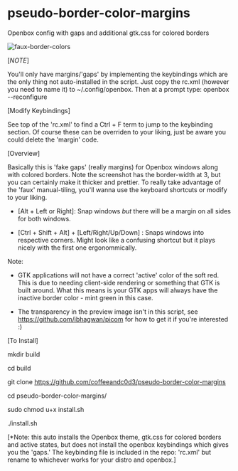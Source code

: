 # pseudo-border-color-margins
Openbox config with gaps and additional gtk.css for colored borders

![faux-border-colors](https://user-images.githubusercontent.com/31811490/158075168-4eac0bc5-76db-488d-8b42-bc4df596f772.png)

[*NOTE*] 

You'll only have margins/'gaps' by implementing the keybindings which are the only thing not auto-installed in the script. Just copy the rc.xml (however you need to name it) to ~/.config/openbox. Then at a prompt type: openbox --reconfigure

[Modify Keybindings]

See top of the 'rc.xml' to find a Ctrl + F term to jump to the keybinding section. Of course these can be overriden to your liking, just be aware you could delete the 'margin' code. 

[Overview]

Basically this is 'fake gaps' (really margins) for Openbox windows along with colored borders. Note the screenshot has the border-width at 3, but you can certainly make it thicker and prettier. 
To really take advantage of the 'faux' manual-tiling, you'll wanna use the keyboard shortcuts or modify to your liking. 

* [Alt + Left or Right]:
Snap windows *but* there will be a margin on all sides for both windows.

* [Ctrl + Shift + Alt] + [Left/Right/Up/Down] : 
Snaps windows into respective corners. Might look like a confusing shortcut but it plays nicely with the first one 
ergonommically. 

Note: 

* GTK applications will not have a correct 'active' color of the soft red. This is due to needing client-side rendering or something that GTK is built around. 
What this means is your GTK apps will always have the inactive border color - mint green in this case. 

* The transparency in the preview image isn't in this script, see https://github.com/ibhagwan/picom for how to get it if you're interested :)

[To Install]

mkdir build

cd build

git clone https://github.com/coffeeandc0d3/pseudo-border-color-margins

cd pseudo-border-color-margins/ 

sudo chmod u+x install.sh

./install.sh

[*Note: this auto installs the Openbox theme, gtk.css for colored borders and active states, but does not install the openbox keybindings which gives you the 'gaps.' The keybinding file is included in the repo: 'rc.xml' but rename to whichever works for your distro and openbox.]
